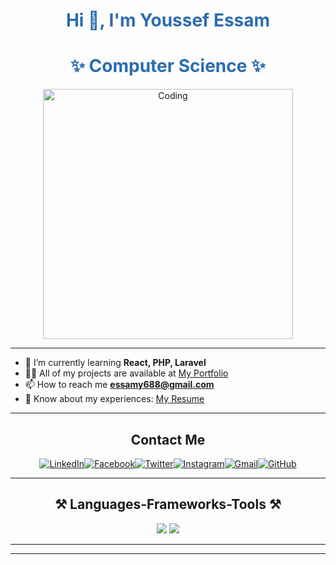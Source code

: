<h1 align="center" style="color:#2b6cb0;">Hi 👋, I'm Youssef Essam</h1>
<h1 align="center" style="color:#2b6cb0;">✨ Computer Science ✨</h1>

<p align="center">
  <img alt="Coding" width="400" src="https://cdn.dribbble.com/users/1162077/screenshots/3848914/programmer.gif" />
</p>

---

- 🌱 I’m currently learning **React, PHP, Laravel**
- 👨‍💻 All of my projects are available at [My Portfolio](https://youssefaboelkhir19.github.io/portofolio/)
- 📫 How to reach me **essamy688@gmail.com**
- 📄 Know about my experiences: [My Resume](https://drive.google.com/file/d/1KWCkWVl-qfZS2B0IjTALocrlHX2bKo3J/view?usp=sharing)

---


<h2 align="center">  Contact Me  </h2>
<p align="center" style="display: flex; justify-content: center; ">
  <a href="https://www.linkedin.com/in/youssef-aboelkhir-440b5025a/" target="_blank">
    <img align="center" src="https://skillicons.dev/icons?i=linkedin" alt="LinkedIn" />
  </a>
  <a href="https://www.facebook.com/youssef.essam.90281943?locale=ar_AR" target="_blank">
    <img align="center" src="https://skillicons.dev/icons?i=facebook" alt="Facebook"/>
  </a>
  <a href="https://twitter.com/yourprofile" target="_blank">
    <img align="center" src="https://skillicons.dev/icons?i=twitter" alt="Twitter" />
  </a>
  <a href="https://www.instagram.com/youssefessam616/?hl=ar" target="_blank">
    <img align="center" src="https://skillicons.dev/icons?i=instagram" alt="Instagram" />
  </a>
  <a href="mailto:essamy688@gmail.com" target="_blank">
    <img align="center" src="https://skillicons.dev/icons?i=gmail" alt="Gmail"  />
  </a>
  <a href="https://github.com/YoussefAboElkhir19" target="_blank">
    <img align="center" src="https://skillicons.dev/icons?i=github" alt="GitHub"  />
  </a>
</p>

<hr/>


<h2 align="center">⚒️ Languages-Frameworks-Tools ⚒️</h2>
<div align="center">
    <img src="https://skillicons.dev/icons?i=py,cpp,github,git,html,css,js,php,bootstrap,tailwind" />
    <img src="https://skillicons.dev/icons?i=mysql,discord,vscode,react,laravel,npm,pycharm,ai" />
</div>

<hr/>

---

